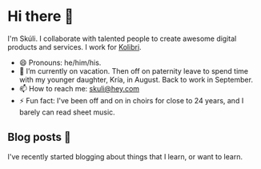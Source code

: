 # Hi there 👋

I'm Skúli. I collaborate with talented people to create awesome digital products and services. I work for <a href="https://kolibri.is">Kolibri</a>.

- 😄 Pronouns: he/him/his.
- 🔭 I’m currently on vacation. Then off on paternity leave to spend time with my younger daughter, Kría, in August. Back to work in September.
- 📫 How to reach me: <a href="mailto:skuli@hey.com">skuli@hey.com</a>
- ⚡ Fun fact: I've been off and on in choirs for close to 24 years, and I barely can read sheet music.

## Blog posts 📒

I've recently started blogging about things that I learn, or want to learn.

<!-- BLOG-POST-LIST:START -->
<!-- BLOG-POST-LIST:END -->